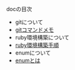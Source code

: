 docの目次

- gitについて
 - [gitコマンドメモ](ruby_practice/doc/git_memo.md)
- ruby環境構築について
 - [ruby環境構築手順](ruby_practice/doc/ruby環境構築手順書.md)
- enumについて
 - [enumとは](ruby_practice/doc/enum_memo.md)